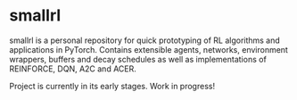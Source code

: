 # smallrl

smallrl is a personal repository for quick prototyping of RL algorithms and applications in PyTorch. Contains extensible agents, networks, environment wrappers, buffers and decay schedules as well as implementations of REINFORCE, DQN, A2C and ACER.

Project is currently in its early stages. Work in progress!
